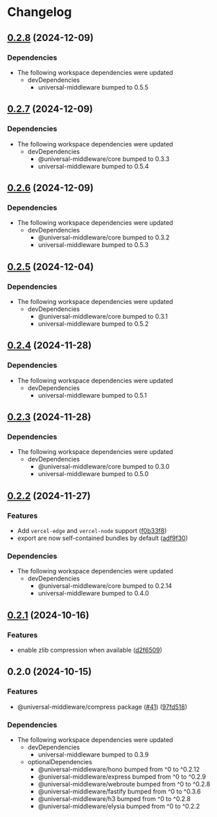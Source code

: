 # Changelog

## [0.2.8](https://github.com/magne4000/universal-middleware/compare/compress-v0.2.7...compress-v0.2.8) (2024-12-09)


### Dependencies

* The following workspace dependencies were updated
  * devDependencies
    * universal-middleware bumped to 0.5.5

## [0.2.7](https://github.com/magne4000/universal-middleware/compare/compress-v0.2.6...compress-v0.2.7) (2024-12-09)


### Dependencies

* The following workspace dependencies were updated
  * devDependencies
    * @universal-middleware/core bumped to 0.3.3
    * universal-middleware bumped to 0.5.4

## [0.2.6](https://github.com/magne4000/universal-middleware/compare/compress-v0.2.5...compress-v0.2.6) (2024-12-09)


### Dependencies

* The following workspace dependencies were updated
  * devDependencies
    * @universal-middleware/core bumped to 0.3.2
    * universal-middleware bumped to 0.5.3

## [0.2.5](https://github.com/magne4000/universal-middleware/compare/compress-v0.2.4...compress-v0.2.5) (2024-12-04)


### Dependencies

* The following workspace dependencies were updated
  * devDependencies
    * @universal-middleware/core bumped to 0.3.1
    * universal-middleware bumped to 0.5.2

## [0.2.4](https://github.com/magne4000/universal-middleware/compare/compress-v0.2.3...compress-v0.2.4) (2024-11-28)


### Dependencies

* The following workspace dependencies were updated
  * devDependencies
    * universal-middleware bumped to 0.5.1

## [0.2.3](https://github.com/magne4000/universal-middleware/compare/compress-v0.2.2...compress-v0.2.3) (2024-11-28)


### Dependencies

* The following workspace dependencies were updated
  * devDependencies
    * @universal-middleware/core bumped to 0.3.0
    * universal-middleware bumped to 0.5.0

## [0.2.2](https://github.com/magne4000/universal-middleware/compare/compress-v0.2.1...compress-v0.2.2) (2024-11-27)


### Features

* Add `vercel-edge` and `vercel-node` support ([f0b33f8](https://github.com/magne4000/universal-middleware/commit/f0b33f8fcb751d50f7062f4b450b7a2c30d9a460))
* export are now self-contained bundles by default ([adf9f30](https://github.com/magne4000/universal-middleware/commit/adf9f3007ac7655e6288fef24d418b159c79d8fd))


### Dependencies

* The following workspace dependencies were updated
  * devDependencies
    * @universal-middleware/core bumped to 0.2.14
    * universal-middleware bumped to 0.4.0

## [0.2.1](https://github.com/magne4000/universal-middleware/compare/compress-v0.2.0...compress-v0.2.1) (2024-10-16)


### Features

* enable zlib compression when available ([d2f6509](https://github.com/magne4000/universal-middleware/commit/d2f6509164e09b0d3ee9d24ae4f7a5a9c558292b))

## 0.2.0 (2024-10-15)


### Features

* @universal-middleware/compress package ([#41](https://github.com/magne4000/universal-middleware/issues/41)) ([97fd518](https://github.com/magne4000/universal-middleware/commit/97fd51819192a1d8b1d6659995b197ae8ddeb163))


### Dependencies

* The following workspace dependencies were updated
  * devDependencies
    * universal-middleware bumped to 0.3.9
  * optionalDependencies
    * @universal-middleware/hono bumped from ^0 to ^0.2.12
    * @universal-middleware/express bumped from ^0 to ^0.2.9
    * @universal-middleware/webroute bumped from ^0 to ^0.2.8
    * @universal-middleware/fastify bumped from ^0 to ^0.3.6
    * @universal-middleware/h3 bumped from ^0 to ^0.2.8
    * @universal-middleware/elysia bumped from ^0 to ^0.2.2
